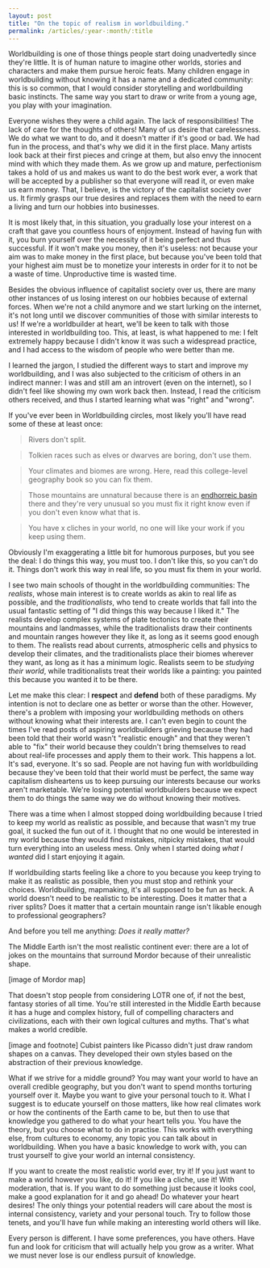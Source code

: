```yaml
---
layout: post
title: "On the topic of realism in worldbuilding."
permalink: /articles/:year-:month/:title
---
```


Worldbuilding is one of those things people start doing unadvertedly since they're little. It is of human nature to imagine other worlds, stories and characters and make them pursue heroic feats. Many children engage in worldbuilding without knowing it has a name and a dedicated community: this is so common, that I would consider storytelling and worldbuilding basic instincts. The same way you start to draw or write from a young age, you play with your imagination.

Everyone wishes they were a child again. The lack of responsibilities! The lack of care for the thoughts of others! Many of us desire that carelessness. We do what we want to do, and it doesn't matter if it's good or bad. We had fun in the process, and that's why we did it in the first place. Many artists look back at their first pieces and cringe at them, but also envy the innocent mind with which they made them. As we grow up and mature, perfectionism takes a hold of us and makes us want to do the best work ever, a work that will be accepted by a publisher so that everyone will read it, or even make us earn money. That, I believe, is the victory of the capitalist society over us. It firmly grasps our true desires and replaces them with the need to earn a living and turn our hobbies into businesses. 

It is most likely that, in this situation, you gradually lose your interest on a craft that gave you countless hours of enjoyment. Instead of having fun with it, you burn yourself over the necessity of it being perfect and thus successful. If it won't make you money, then it's useless: not because your aim was to make money in the first place, but because you've been told that your highest aim must be to monetize your interests in order for it to not be a waste of time. Unproductive time is wasted time. 

Besides the obvious influence of capitalist society over us, there are many other instances of us losing interest on our hobbies because of external forces. When we're not a child anymore and we start lurking on the internet, it's not long until we discover communities of those with similar interests to us! If we're a worldbuilder at heart, we'll be keen to talk with those interested in worldbuilding too. This, at least, is what happened to me: I felt extremely happy because I didn't know it was such a widespread practice, and I had access to the wisdom of people who were better than me.

I learned the jargon, I studied the different ways to start and improve my worldbuilding, and I was also subjected to the criticism of others in an indirect manner: I was and still am an introvert (even on the internet), so I didn't feel like showing my own work back then. Instead, I read the criticism others received, and thus I started learning what was "right" and "wrong".

If you've ever been in Worldbuilding circles, most likely you'll have read some of these at least once:

> Rivers don't split.

> Tolkien races such as elves or dwarves are boring, don't use them.

> Your climates and biomes are wrong. Here, read this college-level geography book so you can fix them.

> Those mountains are unnatural because there is an [endhorreic basin](https://en.wikipedia.org/wiki/Endorheic_basin) there and they're very unusual so you must fix it right know even if you don't even know what that is.

> You have x cliches in your world, no one will like your work if you keep using them.

Obviously I'm exaggerating a little bit for humorous purposes, but you see the deal: I do things this way, you must too. I don't like this, so you can't do it. Things don't work this way in real life, so you must fix them in your world.

I see two main schools of thought in the worldbuilding communities: The *realists*, whose main interest is to create worlds as akin to real life as possible, and the *traditionalists*, who tend to create worlds that fall into the usual fantastic setting of "I did things this way because I liked it." The realists develop complex systems of plate tectonics to create their mountains and landmasses, while the traditionalists draw their continents and mountain ranges however they like it, as long as it seems good enough to them. The realists read about currents, atmospheric cells and physics to develop their climates, and the traditionalists place their biomes wherever they want, as long as it has a minimum logic. Realists seem to be *studying their world*, while traditionalists treat their worlds like a painting: you painted this because you wanted it to be there.

Let me make this clear: I **respect** and **defend** both of these paradigms. My intention is not to declare one as better or worse than the other. However, there's a problem with imposing your worldbuilding methods on others without knowing what their interests are. I can't even begin to count the times I've read posts of aspiring worldbuilders grieving because they had been told that their world wasn't "realistic enough" and that they weren't able to "fix" their world because they couldn't bring themselves to read about real-life processes and apply them to their work. This happens a lot. It's sad, everyone. It's so sad. People are not having fun with worldbuilding because they've been told that their world must be perfect, the same way capitalism disheartens us to keep pursuing our interests because our works aren't marketable. We're losing potential worldbuilders because we expect them to do things the same way we do without knowing their motives.

There was a time when I almost stopped doing worldbuilding because I tried to keep my world as realistic as possible, and because that wasn't my true goal, it sucked the fun out of it. I thought that no one would be interested in my world because they would find mistakes, nitpicky mistakes, that would turn everything into an useless mess. Only when I started doing *what I wanted* did I start enjoying it again.

If worldbuilding starts feeling like a chore to you because you keep trying to make it as realistic as possible, then you must stop and rethink your choices. Worldbuilding, mapmaking, it's all supposed to be fun as heck. A world doesn't need to be realistic to be interesting. Does it matter that a river splits? Does it matter that a certain mountain range isn't likable enough to professional geographers? 

And before you tell me anything: *Does it really matter?*

The Middle Earth isn't the most realistic continent ever: there are a lot of jokes on the mountains that surround Mordor because of their unrealistic shape. 

[image of Mordor map]

That doesn't stop people from considering LOTR one of, if not the best, fantasy stories of all time. You're still interested in the Middle Earth because it has a huge and complex history, full of compelling characters and civilizations, each with their own logical cultures and myths. That's what makes a world credible. 

[image and footnote] Cubist painters like Picasso didn't just draw random shapes on a canvas. They developed their own styles based on the abstraction of their previous knowledge.

What if we strive for a middle ground? You may want your world to have an overall credible geography, but you don't want to spend months torturing yourself over it. Maybe you want to give your personal touch to it. What I suggest is to educate yourself on those matters, like how real climates work or how the continents of the Earth came to be, but then to use that knowledge you gathered to do what your heart tells you. You have the theory, but you choose what to do in practise. This works with everything else, from cultures to economy, any topic you can talk about in worldbuilding. When you have a basic knowledge to work with, you can trust yourself to give your world an internal consistency.

If you want to create the most realistic world ever, try it! If you just want to make a world however you like, do it! If you like a cliche, use it! With moderation, that is. If you want to do something just because it looks cool, make a good explanation for it and go ahead! Do whatever your heart desires! The only things your potential readers will care about the most is internal consistency, variety and your personal touch. Try to follow those tenets, and you'll have fun while making an interesting world others will like.

Every person is different. I have some preferences, you have others. Have fun and look for criticism that will actually help you grow as a writer. What we must never lose is our endless pursuit of knowledge.